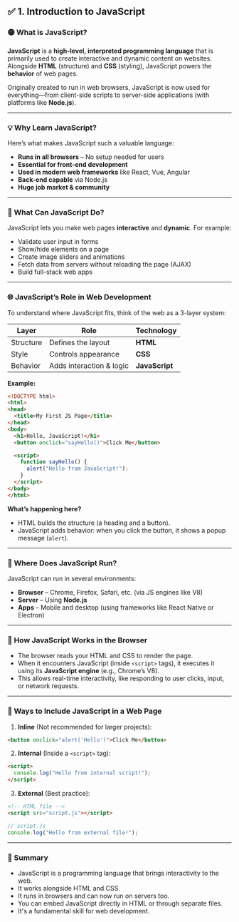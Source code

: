 ## ✅ 1. Introduction to JavaScript

### 🟡 What is JavaScript?

**JavaScript** is a **high-level, interpreted programming language** that is primarily used to create interactive and dynamic content on websites. Alongside **HTML** (structure) and **CSS** (styling), JavaScript powers the **behavior** of web pages.

Originally created to run in web browsers, JavaScript is now used for everything—from client-side scripts to server-side applications (with platforms like **Node.js**).

---

### 💡 Why Learn JavaScript?

Here’s what makes JavaScript such a valuable language:

* **Runs in all browsers** – No setup needed for users
* **Essential for front-end development**
* **Used in modern web frameworks** like React, Vue, Angular
* **Back-end capable** via Node.js
* **Huge job market & community**

---

### 🧩 What Can JavaScript Do?

JavaScript lets you make web pages **interactive** and **dynamic**. For example:

* Validate user input in forms
* Show/hide elements on a page
* Create image sliders and animations
* Fetch data from servers without reloading the page (AJAX)
* Build full-stack web apps

---

### 🌐 JavaScript’s Role in Web Development

To understand where JavaScript fits, think of the web as a 3-layer system:

| Layer     | Role                     | Technology     |
| --------- | ------------------------ | -------------- |
| Structure | Defines the layout       | **HTML**       |
| Style     | Controls appearance      | **CSS**        |
| Behavior  | Adds interaction & logic | **JavaScript** |

**Example:**

```html
<!DOCTYPE html>
<html>
<head>
  <title>My First JS Page</title>
</head>
<body>
  <h1>Hello, JavaScript!</h1>
  <button onclick="sayHello()">Click Me</button>

  <script>
    function sayHello() {
      alert("Hello from JavaScript!");
    }
  </script>
</body>
</html>
```

**What’s happening here?**

* HTML builds the structure (a heading and a button).
* JavaScript adds behavior: when you click the button, it shows a popup message (`alert`).

---

### 🔗 Where Does JavaScript Run?

JavaScript can run in several environments:

* **Browser** – Chrome, Firefox, Safari, etc. (via JS engines like V8)
* **Server** – Using **Node.js**
* **Apps** – Mobile and desktop (using frameworks like React Native or Electron)

---

### 🧠 How JavaScript Works in the Browser

* The browser reads your HTML and CSS to render the page.
* When it encounters JavaScript (inside `<script>` tags), it executes it using its **JavaScript engine** (e.g., Chrome’s V8).
* This allows real-time interactivity, like responding to user clicks, input, or network requests.

---

### 🧰 Ways to Include JavaScript in a Web Page

1. **Inline** (Not recommended for larger projects):

```html
<button onclick="alert('Hello')">Click Me</button>
```

2. **Internal** (Inside a `<script>` tag):

```html
<script>
  console.log("Hello from internal script!");
</script>
```

3. **External** (Best practice):

```html
<!-- HTML file -->
<script src="script.js"></script>
```

```js
// script.js
console.log("Hello from external file!");
```

---

### 🚀 Summary

* JavaScript is a programming language that brings interactivity to the web.
* It works alongside HTML and CSS.
* It runs in browsers and can now run on servers too.
* You can embed JavaScript directly in HTML or through separate files.
* It's a fundamental skill for web development.

